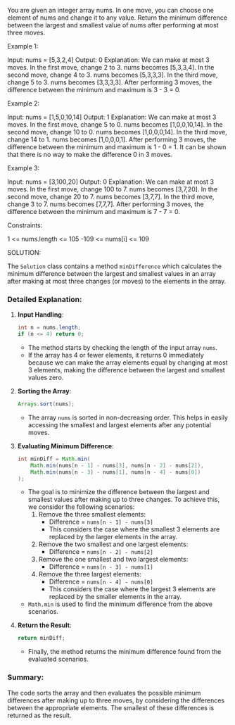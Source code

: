 You are given an integer array nums.
In one move, you can choose one element of nums and change it to any value.
Return the minimum difference between the largest and smallest value of nums after performing at most three moves.


Example 1:

Input: nums = [5,3,2,4]
Output: 0
Explanation: We can make at most 3 moves.
In the first move, change 2 to 3. nums becomes [5,3,3,4].
In the second move, change 4 to 3. nums becomes [5,3,3,3].
In the third move, change 5 to 3. nums becomes [3,3,3,3].
After performing 3 moves, the difference between the minimum and maximum is 3 - 3 = 0.

Example 2:

Input: nums = [1,5,0,10,14]
Output: 1
Explanation: We can make at most 3 moves.
In the first move, change 5 to 0. nums becomes [1,0,0,10,14].
In the second move, change 10 to 0. nums becomes [1,0,0,0,14].
In the third move, change 14 to 1. nums becomes [1,0,0,0,1].
After performing 3 moves, the difference between the minimum and maximum is 1 - 0 = 1.
It can be shown that there is no way to make the difference 0 in 3 moves.

Example 3:

Input: nums = [3,100,20]
Output: 0
Explanation: We can make at most 3 moves.
In the first move, change 100 to 7. nums becomes [3,7,20].
In the second move, change 20 to 7. nums becomes [3,7,7].
In the third move, change 3 to 7. nums becomes [7,7,7].
After performing 3 moves, the difference between the minimum and maximum is 7 - 7 = 0.
 

Constraints:

1 <= nums.length <= 105
-109 <= nums[i] <= 109


SOLUTION:

The `Solution` class contains a method `minDifference` which calculates the minimum difference between the largest and smallest values in an array after making at most three changes (or moves) to the elements in the array.

### Detailed Explanation:

1. **Input Handling**:
    ```java
    int n = nums.length;
    if (n <= 4) return 0;
    ```
    - The method starts by checking the length of the input array `nums`.
    - If the array has 4 or fewer elements, it returns 0 immediately because we can make the array elements equal by changing at most 3 elements, making the difference between the largest and smallest values zero.

2. **Sorting the Array**:
    ```java
    Arrays.sort(nums);
    ```
    - The array `nums` is sorted in non-decreasing order. This helps in easily accessing the smallest and largest elements after any potential moves.

3. **Evaluating Minimum Difference**:
    ```java
    int minDiff = Math.min(
        Math.min(nums[n - 1] - nums[3], nums[n - 2] - nums[2]),
        Math.min(nums[n - 3] - nums[1], nums[n - 4] - nums[0])
    );
    ```
    - The goal is to minimize the difference between the largest and smallest values after making up to three changes. To achieve this, we consider the following scenarios:
        1. Remove the three smallest elements:
            - Difference = `nums[n - 1] - nums[3]`
            - This considers the case where the smallest 3 elements are replaced by the larger elements in the array.
        2. Remove the two smallest and one largest elements:
            - Difference = `nums[n - 2] - nums[2]`
        3. Remove the one smallest and two largest elements:
            - Difference = `nums[n - 3] - nums[1]`
        4. Remove the three largest elements:
            - Difference = `nums[n - 4] - nums[0]`
            - This considers the case where the largest 3 elements are replaced by the smaller elements in the array.
    - `Math.min` is used to find the minimum difference from the above scenarios.

4. **Return the Result**:
    ```java
    return minDiff;
    ```
    - Finally, the method returns the minimum difference found from the evaluated scenarios.

### Summary:
The code sorts the array and then evaluates the possible minimum differences after making up to three moves, by considering the differences between the appropriate elements. The smallest of these differences is returned as the result.